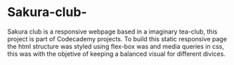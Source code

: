 # Sakura-club-
Sakura club is a responsive  webpage based in a imaginary tea-club, this project is part of Codecademy projects.
To build this static responsive page the html structure was styled using  flex-box was and media queries in css, this was with the objetive of keeping a balanced visual for different divices.

